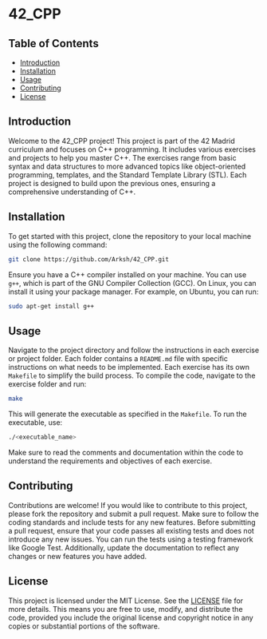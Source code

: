 # 42_CPP

## Table of Contents
- [Introduction](#introduction)
- [Installation](#installation)
- [Usage](#usage)
- [Contributing](#contributing)
- [License](#license)

## Introduction
Welcome to the 42_CPP project! This project is part of the 42 Madrid curriculum and focuses on C++ programming. It includes various exercises and projects to help you master C++. The exercises range from basic syntax and data structures to more advanced topics like object-oriented programming, templates, and the Standard Template Library (STL). Each project is designed to build upon the previous ones, ensuring a comprehensive understanding of C++.

## Installation
To get started with this project, clone the repository to your local machine using the following command:
```bash
git clone https://github.com/Arksh/42_CPP.git
```
Ensure you have a C++ compiler installed on your machine. You can use `g++`, which is part of the GNU Compiler Collection (GCC). On Linux, you can install it using your package manager. For example, on Ubuntu, you can run:
```bash
sudo apt-get install g++
```

## Usage
Navigate to the project directory and follow the instructions in each exercise or project folder. Each folder contains a `README.md` file with specific instructions on what needs to be implemented. Each exercise has its own `Makefile` to simplify the build process. To compile the code, navigate to the exercise folder and run:
```bash
make
```
This will generate the executable as specified in the `Makefile`. To run the executable, use:
```bash
./<executable_name>
```
Make sure to read the comments and documentation within the code to understand the requirements and objectives of each exercise.

## Contributing
Contributions are welcome! If you would like to contribute to this project, please fork the repository and submit a pull request. Make sure to follow the coding standards and include tests for any new features. Before submitting a pull request, ensure that your code passes all existing tests and does not introduce any new issues. You can run the tests using a testing framework like Google Test. Additionally, update the documentation to reflect any changes or new features you have added.

## License
This project is licensed under the MIT License. See the [LICENSE](LICENSE) file for more details. This means you are free to use, modify, and distribute the code, provided you include the original license and copyright notice in any copies or substantial portions of the software.